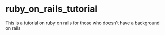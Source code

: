 ruby_on_rails_tutorial
======================

This is a tutorial on ruby on rails for those who doesn't have a background on rails